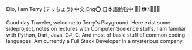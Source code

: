 Ello, I am Terry (テリちょう)
中文,Eng⭕️
日本語勉強中
🎨🎹📷🃏👨🏻‍🍳

Good day Traveler, welcome to Terry's Playground.
Here exist some sideproject, notes on lectures with Computer Sceience stuffs.
I am familiar with Python, Dart, Java, C#, C. And most of basic stuff of common coding languages.
Am currently a Full Stack Developer in a mysterious company.

